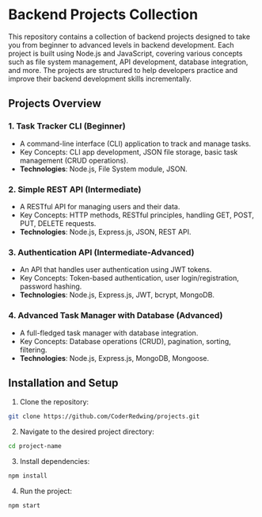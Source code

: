 # Backend Projects Collection

This repository contains a collection of backend projects designed to take you from beginner to advanced levels in backend development. Each project is built using Node.js and JavaScript, covering various concepts such as file system management, API development, database integration, and more. The projects are structured to help developers practice and improve their backend development skills incrementally.

## Projects Overview

### 1. **Task Tracker CLI (Beginner)**
   - A command-line interface (CLI) application to track and manage tasks.
   - Key Concepts: CLI app development, JSON file storage, basic task management (CRUD operations).
   - **Technologies**: Node.js, File System module, JSON.

### 2. **Simple REST API (Intermediate)**
   - A RESTful API for managing users and their data.
   - Key Concepts: HTTP methods, RESTful principles, handling GET, POST, PUT, DELETE requests.
   - **Technologies**: Node.js, Express.js, JSON, REST API.

### 3. **Authentication API (Intermediate-Advanced)**
   - An API that handles user authentication using JWT tokens.
   - Key Concepts: Token-based authentication, user login/registration, password hashing.
   - **Technologies**: Node.js, Express.js, JWT, bcrypt, MongoDB.

### 4. **Advanced Task Manager with Database (Advanced)**
   - A full-fledged task manager with database integration.
   - Key Concepts: Database operations (CRUD), pagination, sorting, filtering.
   - **Technologies**: Node.js, Express.js, MongoDB, Mongoose.

## Installation and Setup

1. Clone the repository:

```bash
git clone https://github.com/CoderRedwing/projects.git
```

2. Navigate to the desired project directory:

```bash
cd project-name
```

3. Install dependencies:

```bash
npm install
```

4. Run the project:

```bash
npm start
```

